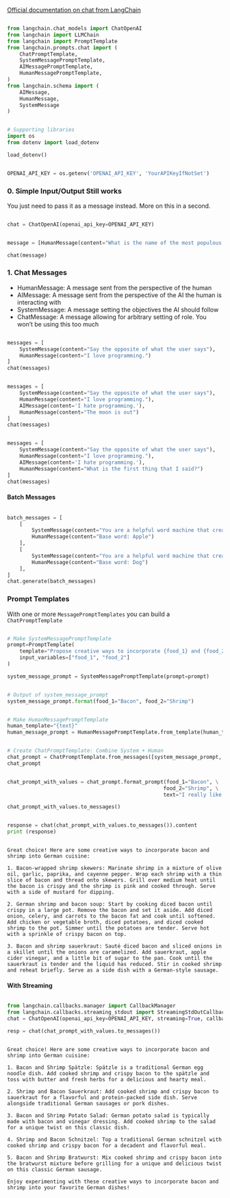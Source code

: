 [Official documentation on chat from LangChain](https://python.langchain.com/en/latest/modules/models/chat/getting_started.html)

```python

from langchain.chat_models import ChatOpenAI
from langchain import LLMChain
from langchain import PromptTemplate
from langchain.prompts.chat import (
    ChatPromptTemplate,
    SystemMessagePromptTemplate,
    AIMessagePromptTemplate,
    HumanMessagePromptTemplate,
)
from langchain.schema import (
    AIMessage,
    HumanMessage,
    SystemMessage
)


# Supporting libraries
import os
from dotenv import load_dotenv

load_dotenv()

```

```python

OPENAI_API_KEY = os.getenv('OPENAI_API_KEY', 'YourAPIKeyIfNotSet')

```

### 0. Simple Input/Output Still works

You just need to pass it as a message instead. More on this in a second.

```python

chat = ChatOpenAI(openai_api_key=OPENAI_API_KEY)

```

```python

message = [HumanMessage(content="What is the name of the most populous state in the USA?")]

chat(message)

```

### 1. Chat Messages

* HumanMessage: A message sent from the perspective of the human
* AIMessage: A message sent from the perspective of the AI the human is interacting with
* SystemMessage: A message setting the objectives the AI should follow
* ChatMessage: A message allowing for arbitrary setting of role. You won’t be using this too much

```python

messages = [
    SystemMessage(content="Say the opposite of what the user says"),
    HumanMessage(content="I love programming.")
]
chat(messages)

```

```python

messages = [
    SystemMessage(content="Say the opposite of what the user says"),
    HumanMessage(content="I love programming."),
    AIMessage(content='I hate programming.'),
    HumanMessage(content="The moon is out")
]
chat(messages)

```

```python

messages = [
    SystemMessage(content="Say the opposite of what the user says"),
    HumanMessage(content="I love programming."),
    AIMessage(content='I hate programming.'),
    HumanMessage(content="What is the first thing that I said?")
]
chat(messages)

```

#### Batch Messages

```python

batch_messages = [
    [
        SystemMessage(content="You are a helpful word machine that creates an alliteration using a base word"),
        HumanMessage(content="Base word: Apple")
    ],
    [
        SystemMessage(content="You are a helpful word machine that creates an alliteration using a base word"),
        HumanMessage(content="Base word: Dog")
    ],
]
chat.generate(batch_messages)

```

### Prompt Templates
With one or more `MessagePromptTemplates` you can build a `ChatPromptTemplate`

```python

# Make SystemMessagePromptTemplate
prompt=PromptTemplate(
    template="Propose creative ways to incorporate {food_1} and {food_2} in the cuisine of the users choice.",
    input_variables=["food_1", "food_2"]
)

system_message_prompt = SystemMessagePromptTemplate(prompt=prompt)

```

```python

# Output of system_message_prompt
system_message_prompt.format(food_1="Bacon", food_2="Shrimp")

```

```python

# Make HumanMessagePromptTemplate
human_template="{text}"
human_message_prompt = HumanMessagePromptTemplate.from_template(human_template)

```

```python

# Create ChatPromptTemplate: Combine System + Human
chat_prompt = ChatPromptTemplate.from_messages([system_message_prompt, human_message_prompt])
chat_prompt

```

```python

chat_prompt_with_values = chat_prompt.format_prompt(food_1="Bacon", \
                                                   food_2="Shrimp", \
                                                   text="I really like food from Germany.")

chat_prompt_with_values.to_messages()

```

```python

response = chat(chat_prompt_with_values.to_messages()).content
print (response)

```

```

Great choice! Here are some creative ways to incorporate bacon and shrimp into German cuisine:

1. Bacon-wrapped shrimp skewers: Marinate shrimp in a mixture of olive oil, garlic, paprika, and cayenne pepper. Wrap each shrimp with a thin slice of bacon and thread onto skewers. Grill over medium heat until the bacon is crispy and the shrimp is pink and cooked through. Serve with a side of mustard for dipping.

2. German shrimp and bacon soup: Start by cooking diced bacon until crispy in a large pot. Remove the bacon and set it aside. Add diced onion, celery, and carrots to the bacon fat and cook until softened. Add chicken or vegetable broth, diced potatoes, and diced cooked shrimp to the pot. Simmer until the potatoes are tender. Serve hot with a sprinkle of crispy bacon on top.

3. Bacon and shrimp sauerkraut: Sauté diced bacon and sliced onions in a skillet until the onions are caramelized. Add sauerkraut, apple cider vinegar, and a little bit of sugar to the pan. Cook until the sauerkraut is tender and the liquid has reduced. Stir in cooked shrimp and reheat briefly. Serve as a side dish with a German-style sausage.

```

#### With Streaming

```python

from langchain.callbacks.manager import CallbackManager
from langchain.callbacks.streaming_stdout import StreamingStdOutCallbackHandler
chat = ChatOpenAI(openai_api_key=OPENAI_API_KEY, streaming=True, callback_manager=CallbackManager([StreamingStdOutCallbackHandler()]), verbose=True, temperature=0)

resp = chat(chat_prompt_with_values.to_messages())

```

```

Great choice! Here are some creative ways to incorporate bacon and shrimp into German cuisine:

1. Bacon and Shrimp Spätzle: Spätzle is a traditional German egg noodle dish. Add cooked shrimp and crispy bacon to the spätzle and toss with butter and fresh herbs for a delicious and hearty meal.

2. Shrimp and Bacon Sauerkraut: Add cooked shrimp and crispy bacon to sauerkraut for a flavorful and protein-packed side dish. Serve alongside traditional German sausages or pork dishes.

3. Bacon and Shrimp Potato Salad: German potato salad is typically made with bacon and vinegar dressing. Add cooked shrimp to the salad for a unique twist on this classic dish.

4. Shrimp and Bacon Schnitzel: Top a traditional German schnitzel with cooked shrimp and crispy bacon for a decadent and flavorful meal.

5. Bacon and Shrimp Bratwurst: Mix cooked shrimp and crispy bacon into the bratwurst mixture before grilling for a unique and delicious twist on this classic German sausage.

Enjoy experimenting with these creative ways to incorporate bacon and shrimp into your favorite German dishes!

```

```python



```